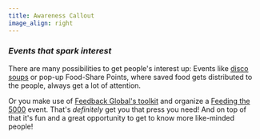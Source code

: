 ```yaml
---
title: Awareness Callout
image_align: right
---
```



### <div class="fa fa-cutlery"></div> _Events that spark interest_
There are many possibilities to get people's interest up: Events like <a href="http://now-here-this.timeout.com/2015/03/01/eat-to-the-beat-disco-soup-are-turning-food-waste-into-party-fuel/" target="_blank">disco soups</a> or pop-up Food-Share Points, where saved food gets distributed to the people, always get a lot of attention.

Or you make use of <a href="https://feedbackglobal.org/wp-content/uploads/2016/12/F5K-The-Introductory-Toolkit-1.pdf" target="_blank">Feedback Global's toolkit</a> and organize a <a href="https://feedbackglobal.org/campaigns/feeding-the-5000/" target="_blank">Feeding the 5000</a> event. That's _definitely_ get you that press you need! And on top of that it's fun and a great opportunity to get to know more like-minded people!
